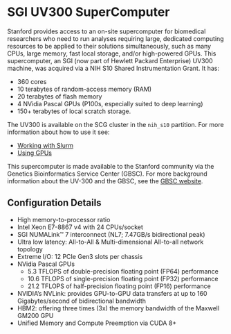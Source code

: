 # SGI UV300 SuperComputer

Stanford provides access to an on-site supercomputer for biomedical researchers
who need to run analyses requiring large, dedicated computing resources to be
applied to their solutions simultaneously, such as many CPUs, large memory,
fast local storage, and/or high-powered GPUs.  This supercomputer, an SGI (now
part of Hewlett Packard Enterprise) UV300 machine, was acquired via a NIH S10
Shared Instrumentation Grant.  It has:

* 360 cores
* 10 terabytes of random-access memory (RAM)
* 20 terabytes of flash memory
* 4 NVidia Pascal GPUs (P100s, especially suited to deep learning)
* 150+ terabytes of local scratch storage. 

The UV300 is available on the SCG cluster in the `nih_s10` partition. For more information about how to use it see:

* [Working with Slurm](tutorials/job_scripts.md)
* [Using GPUs](tutorials/gpus.md)

This supercomputer is made available to the Stanford community via the Genetics
Bioinformatics Service Center (GBSC).  For more background information about
the UV-300 and the GBSC, see the [GBSC
website](http://gbsc.stanford.edu/uv300.html).

## Configuration Details 
* High memory-to-processor ratio 
* Intel Xeon E7-8867 v4 with 24 CPUs/socket  
* SGI NUMALink™ 7 interconnect (NL7; 7.47GB/s bidirectional peak) 
* Ultra low latency: All-to-All & Multi-dimensional All-to-all network topology
* Extreme I/O: 12 PCIe Gen3 slots per chassis 
* NVidia Pascal GPUs 
    * 5.3 TFLOPS of double-precision floating point (FP64) performance 
    * 10.6 TFLOPS of single-precision floating point (FP32) performance 
    * 21.2 TFLOPS of half-precision floating point (FP16) performance
* NVIDIA’s NVLink: provides GPU-to-GPU data transfers at up to 160 Gigabytes/second of bidirectional bandwidth
* HBM2: offering three times (3x) the memory bandwidth of the Maxwell GM200 GPU 
* Unified Memory and Compute Preemption via CUDA 8+


